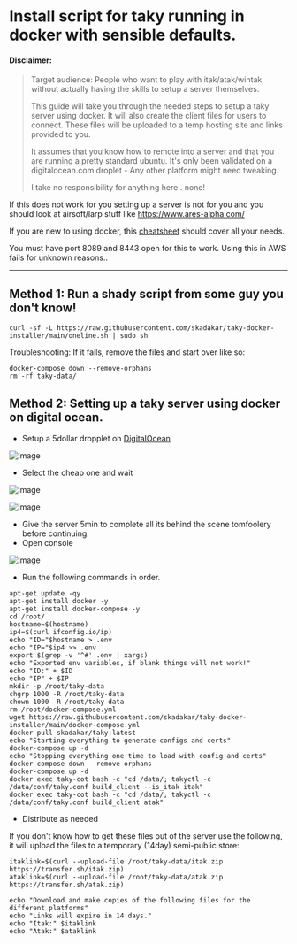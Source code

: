 # Install script for taky running in docker with sensible defaults.

#### Disclaimer: 

>Target audience: People who want to play with itak/atak/wintak without actually having the skills to setup a server themselves. 
>
>This guide will take you through the needed steps to setup a taky server using docker.
>It will also create the client files for users to connect. These files will be uploaded to a temp hosting site and links provided to you.
>
>It assumes that you know how to remote into a server and that you are running a pretty standard ubuntu. 
>It's only been validated on a digitalocean.com droplet - Any other platform might need tweaking. 
>
>I take no responsibility for anything here.. none!

If this does not work for you setting up a server is not for you and you should look at airsoft/larp stuff like https://www.ares-alpha.com/

If you are new to using docker, this [cheatsheet](https://dockerlabs.collabnix.com/docker/cheatsheet/) should cover all your needs.

You must have port 8089 and 8443 open for this to work. Using this in AWS fails for unknown reasons.. 

-------------

## Method 1: Run a shady script from some guy you don't know!
```
curl -sf -L https://raw.githubusercontent.com/skadakar/taky-docker-installer/main/oneline.sh | sudo sh
```

Troubleshooting:
If it fails, remove the files and start over like so:
```
docker-compose down --remove-orphans
rm -rf taky-data/
```

## Method 2: Setting up a taky server using docker on digital ocean.

* Setup a 5dollar dropplet on [DigitalOcean](https://digitalocean.com)

![image](https://user-images.githubusercontent.com/25975089/163419309-e6e83482-7605-4a01-86fe-85d8daf5de87.png)
* Select the cheap one and wait

![image](https://user-images.githubusercontent.com/25975089/163419111-7ec8a39b-d88b-4835-9b25-2354127022d1.png)

![image](https://user-images.githubusercontent.com/25975089/163419470-aec97861-9abc-4069-96ae-880e32988567.png)
* Give the server 5min to complete all its behind the scene tomfoolery before continuing.
* Open console

![image](https://user-images.githubusercontent.com/25975089/163419522-1a281372-2fa9-40b3-bbbe-465e46a9b8d5.png)

* Run the following commands in order.
```
apt-get update -qy
apt-get install docker -y
apt-get install docker-compose -y
cd /root/ 
hostname=$(hostname)
ip4=$(curl ifconfig.io/ip)
echo "ID="$hostname > .env
echo "IP="$ip4 >> .env
export $(grep -v '^#' .env | xargs)
echo "Exported env variables, if blank things will not work!"
echo "ID:" + $ID
echo "IP" + $IP
mkdir -p /root/taky-data
chgrp 1000 -R /root/taky-data
chown 1000 -R /root/taky-data
rm /root/docker-compose.yml
wget https://raw.githubusercontent.com/skadakar/taky-docker-installer/main/docker-compose.yml
docker pull skadakar/taky:latest
echo "Starting everything to generate configs and certs"
docker-compose up -d
echo "Stopping everything one time to load with config and certs"
docker-compose down --remove-orphans 
docker-compose up -d 
docker exec taky-cot bash -c "cd /data/; takyctl -c /data/conf/taky.conf build_client --is_itak itak" 
docker exec taky-cot bash -c "cd /data/; takyctl -c /data/conf/taky.conf build_client atak" 
```
* Distribute as needed

If you don't know how to get these files out of the server use the following, it will upload the files to a temporary (14day) semi-public store:
```
itaklink=$(curl --upload-file /root/taky-data/itak.zip https://transfer.sh/itak.zip)
ataklink=$(curl --upload-file /root/taky-data/atak.zip https://transfer.sh/atak.zip)

echo "Download and make copies of the following files for the different platforms"
echo "Links will expire in 14 days."
echo "Itak:" $itaklink
echo "Atak:" $ataklink
```
